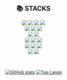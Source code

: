 <div align=center><h2>📚 STACKS</h2></div>

<div align=center>
  <img src="https://img.shields.io/badge/python-3670A0?style=for-the-badge&logo=python&logoColor=ffdd54">
  <img src="https://img.shields.io/badge/c-%2300599C.svg?style=for-the-badge&logo=c&logoColor=white">
  <img src="https://img.shields.io/badge/OCTAVE-2AA2C7?style=for-the-badge&logo=octave&logoColor=F77B2A">
  <img src="https://img.shields.io/badge/Oracle-F80000?style=for-the-badge&logo=oracle&logoColor=white">
  <br>

  <img src="https://img.shields.io/badge/javascript-%23F7DF1E.svg?style=for-the-badge&logo=javascript&logoColor=%23323330">
  <img src="https://img.shields.io/badge/HTML-orange?style=for-the-badge&logo=html5&logoColor=white">
  <img src="https://img.shields.io/badge/CSS-blue?&style=for-the-badge&logo=css3&logoColor=white">
  <br>

  <img src="https://img.shields.io/badge/Node.js-43853D?style=for-the-badge&logo=node.js&logoColor=white">
  <img src="https://img.shields.io/badge/Express.js-404D59?style=for-the-badge">
  <br>

  <img src="https://img.shields.io/badge/scikit--learn-%23F7931E.svg?style=for-the-badge&logo=scikit-learn&logoColor=white">
  <img src="https://img.shields.io/badge/TensorFlow-%23FF6F00.svg?style=for-the-badge&logo=TensorFlow&logoColor=white">
  <img src="https://img.shields.io/badge/cuda-000000.svg?style=for-the-badge&logo=nVIDIA&logoColor=green">
  <br>
  
  <img src="https://img.shields.io/badge/adobe%20illustrator-FE9900?style=for-the-badge&logo=adobe%20illustrator&logoColor=330000">
  <img src="https://img.shields.io/badge/Adobe%20InDesign-F43C8D?style=for-the-badge&logo=adobeindesign&logoColor=2E0013">
  <img src="https://img.shields.io/badge/adobe%20photoshop-2FA3F7?style=for-the-badge&logo=adobe%20photoshop&logoColor=001D34">
  <br>

  <img src="https://img.shields.io/badge/git-%23F05033.svg?style=for-the-badge&logo=git&logoColor=white">
  <img src="https://img.shields.io/badge/github-%23121011.svg?style=for-the-badge&logo=github&logoColor=white">
  <br>

</div>
<br>
<br>

<div align=center>

  [![GitHub stats](https://github-readme-stats.vercel.app/api?username=ben020410&show_icons=true&size_weight=0.5&count_weight=0.5)](https://github.com/anuraghazra/github-readme-stats)
  [![Top Langs](https://github-readme-stats.vercel.app/api/top-langs/?username=ben020410&layout=compact)](https://github.com/anuraghazra/github-readme-stats)
</div>
